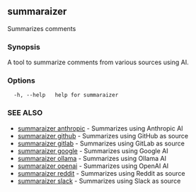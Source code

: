 ## summaraizer

Summarizes comments

### Synopsis

A tool to summarize comments from various sources using AI.

### Options

```
  -h, --help   help for summaraizer
```

### SEE ALSO

* [summaraizer anthropic](summaraizer_anthropic.md)	 - Summarizes using Anthropic AI
* [summaraizer github](summaraizer_github.md)	 - Summarizes using GitHub as source
* [summaraizer gitlab](summaraizer_gitlab.md)	 - Summarizes using GitLab as source
* [summaraizer google](summaraizer_google.md)	 - Summarizes using Google AI
* [summaraizer ollama](summaraizer_ollama.md)	 - Summarizes using Ollama AI
* [summaraizer openai](summaraizer_openai.md)	 - Summarizes using OpenAI AI
* [summaraizer reddit](summaraizer_reddit.md)	 - Summarizes using Reddit as source
* [summaraizer slack](summaraizer_slack.md)	 - Summarizes using Slack as source

